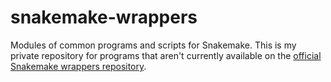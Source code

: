 # snakemake-wrappers

Modules of common programs and scripts for Snakemake. This is my private repository for programs
that aren't currently available on the
[official Snakemake wrappers repository](http://github.com/snakemake/snakemake-wrappers).
